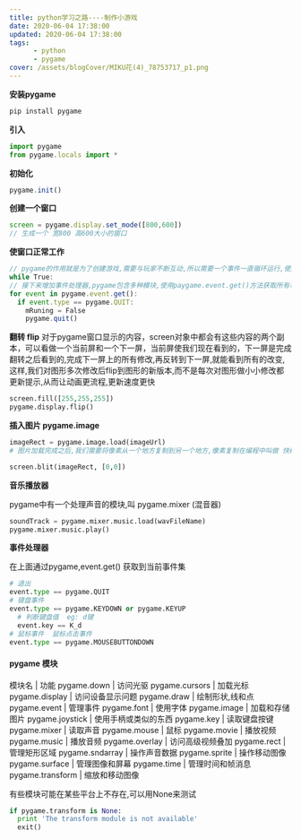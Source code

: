 ```yaml
---
title: python学习之路----制作小游戏
date: 2020-06-04 17:38:00
updated: 2020-06-04 17:38:00
tags:
      - python
      - pygame
cover: /assets/blogCover/MIKU花(4)_78753717_p1.png
---
```




**安装pygame**

~~~js
pip install pygame
~~~
**引入**
~~~js
import pygame
from pygame.locals import *
~~~
**初始化**
~~~js
pygame.init()
~~~

**创建一个窗口**
~~~js
screen = pygame.display.set_mode([800,600])
// 生成一个 宽800 高600大小的窗口
~~~
**使窗口正常工作**
~~~js
// pygame的作用就是为了创建游戏,需要与玩家不断互动,所以需要一个事件一直循环运行,使用while 执行事件循环
while True:
// 接下来增加事件处理器,pygame包含多种模块,使用paygame.event.get()方法获取所有事件的一个列表,使用for循环迭代处理这个列表中的每一个事件,如果看到quit事件,将while 判断设为false 结束while循环
for event in pygame.event.get():
  if event.type == pygame.QUIT:
    mRuning = False
    pygame.quit()
~~~

**翻转  flip**
对于pygame窗口显示的内容，screen对象中都会有这些内容的两个副本，可以看做一个当前屏和一个下一屏，当前屏使我们现在看到的，下一屏是完成翻转之后看到的,完成下一屏上的所有修改,再反转到下一屏,就能看到所有的改变,这样,我们对图形多次修改后flip到图形的新版本,而不是每次对图形做小小修改都更新提示,从而让动画更流程,更新速度更快

~~~py
screen.fill([255,255,255])
pygame.display.flip()
~~~

**插入图片  pygame.image**

~~~py
imageRect = pygame.image.load(imageUrl)
# 图片加载完成之后,我们需要将像素从一个地方复制到另一个地方,像素复制在编程中叫做 快移(blitting),帮助我们将一个图像从一个地方复制到另一个地方

screen.blit(imageRect, [0,0])
~~~

**音乐播放器**

pygame中有一个处理声音的模块,叫 pygame.mixer (混音器)
~~~py
soundTrack = pygame.mixer.music.load(wavFileName)
pygame.mixer.music.play()
~~~

**事件处理器**

在上面通过pygame,event.get() 获取到当前事件集

~~~py
# 退出
event.type == pygame.QUIT
# 键盘事件
event.type == pygame.KEYDOWN or pygame.KEYUP
  # 判断键盘值  eg: d键
  event.key == K_d  
# 鼠标事件  鼠标点击事件
event.type == pygame.MOUSEBUTTONDOWN
~~~

#### pygame  模块


模块名 |  功能
pygame.down | 访问光驱
pygame.cursors | 加载光标
pygame.display | 访问设备显示问题
pygame.draw | 绘制形状,线和点
pygame.event | 管理事件
pygame.font | 使用字体
pygame.image | 加载和存储图片
pygame.joystick | 使用手柄或类似的东西
pygame.key | 读取键盘按键
pygame.mixer | 读取声音
pygame.mouse | 鼠标
pygame.movie | 播放视频
pygame.music | 播放音频
pygame.overlay | 访问高级视频叠加
pygame.rect | 管理矩形区域
pygame.sndarray | 操作声音数据
pygame.sprite | 操作移动图像
pygame.surface | 管理图像和屏幕
pygame.time | 管理时间和帧消息
pygame.transform | 缩放和移动图像

有些模块可能在某些平台上不存在,可以用None来测试
~~~py
if pygame.transform is None:
  print 'The transform module is not available'
  exit()
~~~
